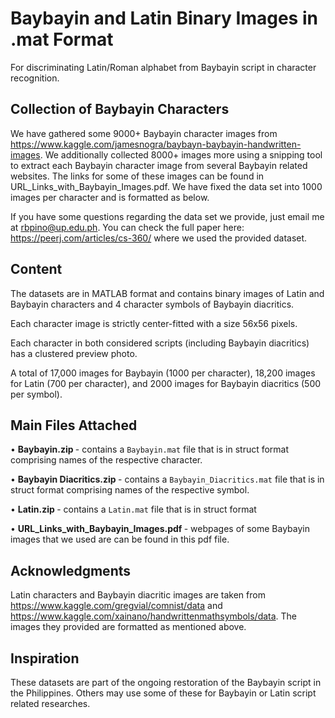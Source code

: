 # Baybayin and Latin Binary Images in .mat Format
For discriminating Latin/Roman alphabet from Baybayin script in character recognition.

## Collection of Baybayin Characters
We have gathered some 9000+ Baybayin character images from https://www.kaggle.com/jamesnogra/baybayn-baybayin-handwritten-images. We additionally collected 8000+ images more using a snipping tool to extract each Baybayin character image from several Baybayin related websites. The links for some of these images can be found in URL_Links_with_Baybayin_Images.pdf. We have fixed the data set into 1000 images per character and is formatted as below.

If you have some questions regarding the data set we provide, just email me at rbpino@up.edu.ph. You can check the full paper here: https://peerj.com/articles/cs-360/ where we used the provided dataset.

## Content
The datasets are in MATLAB format and contains binary images of Latin and Baybayin characters and 4 character symbols of Baybayin diacritics.

Each character image is strictly center-fitted with a size 56x56 pixels.

Each character in both considered scripts (including Baybayin diacritics) has a clustered preview photo.

A total of 17,000 images for Baybayin (1000 per character), 18,200 images for Latin (700 per character), and 2000 images for Baybayin diacritics (500 per symbol).

## Main Files Attached

• <b> Baybayin.zip </b> - contains a `Baybayin.mat` file that is in struct format comprising names of the respective character.

• <b> Baybayin Diacritics.zip </b>- contains a `Baybayin_Diacritics.mat` file that is in struct format comprising names of the respective symbol.

• <b> Latin.zip </b> - contains a `Latin.mat` file that is in struct format

• <b> URL_Links_with_Baybayin_Images.pdf </b> - webpages of some Baybayin images that we used are can be found in this pdf file.

## Acknowledgments
Latin characters and Baybayin diacritic images are taken from https://www.kaggle.com/gregvial/comnist/data and https://www.kaggle.com/xainano/handwrittenmathsymbols/data. The images they provided are formatted as mentioned above.

## Inspiration
These datasets are part of the ongoing restoration of the Baybayin script in the Philippines. Others may use some of these for Baybayin or Latin script related researches.
